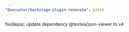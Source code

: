 ```yaml
---
"@secustor/backstage-plugin-renovate": patch
---
```


fix(deps): update dependency @textea/json-viewer to v4
